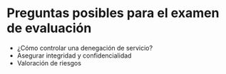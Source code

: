 # Preguntas posibles para el examen de evaluación

- ¿Cómo controlar una denegación de servicio?
- Asegurar integridad y confidencialidad
- Valoración de riesgos
